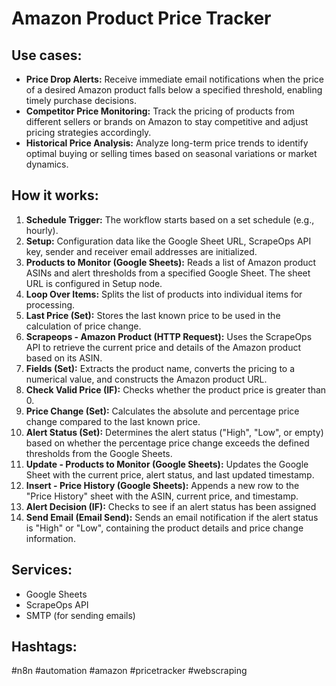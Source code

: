 # Amazon Product Price Tracker

## Use cases:
- **Price Drop Alerts:** Receive immediate email notifications when the price of a desired Amazon product falls below a specified threshold, enabling timely purchase decisions.
- **Competitor Price Monitoring:** Track the pricing of products from different sellers or brands on Amazon to stay competitive and adjust pricing strategies accordingly.
- **Historical Price Analysis:** Analyze long-term price trends to identify optimal buying or selling times based on seasonal variations or market dynamics.

## How it works:

1.  **Schedule Trigger:** The workflow starts based on a set schedule (e.g., hourly).
2.  **Setup:** Configuration data like the Google Sheet URL, ScrapeOps API key, sender and receiver email addresses are initialized.
3.  **Products to Monitor (Google Sheets):** Reads a list of Amazon product ASINs and alert thresholds from a specified Google Sheet. The sheet URL is configured in Setup node.
4.  **Loop Over Items:** Splits the list of products into individual items for processing.
5.  **Last Price (Set):** Stores the last known price to be used in the calculation of price change.
6.  **Scrapeops - Amazon Product (HTTP Request):** Uses the ScrapeOps API to retrieve the current price and details of the Amazon product based on its ASIN.
7.  **Fields (Set):** Extracts the product name, converts the pricing to a numerical value, and constructs the Amazon product URL.
8.  **Check Valid Price (IF):** Checks whether the product price is greater than 0.
9.  **Price Change (Set):** Calculates the absolute and percentage price change compared to the last known price.
10. **Alert Status (Set):** Determines the alert status ("High", "Low", or empty) based on whether the percentage price change exceeds the defined thresholds from the Google Sheets.
11. **Update - Products to Monitor (Google Sheets):** Updates the Google Sheet with the current price, alert status, and last updated timestamp.
12. **Insert - Price History (Google Sheets):** Appends a new row to the "Price History" sheet with the ASIN, current price, and timestamp.
13. **Alert Decision (IF):** Checks to see if an alert status has been assigned
14. **Send Email (Email Send):** Sends an email notification if the alert status is "High" or "Low", containing the product details and price change information.

## Services:

*   Google Sheets
*   ScrapeOps API
*   SMTP (for sending emails)

## Hashtags:

#n8n #automation #amazon #pricetracker #webscraping
